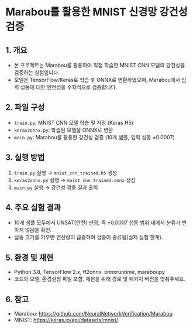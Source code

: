 # Marabou를 활용한 MNIST 신경망 강건성 검증

## 1. 개요
- 본 프로젝트는 Marabou를 활용하여 직접 학습한 MNIST CNN 모델의 강건성을 검증하는 실험입니다.
- 모델은 TensorFlow/Keras로 학습 후 ONNX로 변환하였으며, Marabou에서 입력 섭동에 대한 안전성을 수학적으로 검증합니다.

## 2. 파일 구성
- `train.py`: MNIST CNN 모델 학습 및 저장 (Keras H5)
- `keras2onnx.py`: 학습된 모델을 ONNX로 변환
- `main.py`: Marabou를 활용한 강건성 검증 (10개 샘플, 입력 섭동 ±0.0007)

## 3. 실행 방법
1. `train.py` 실행 → `mnist_cnn_trained.h5` 생성
2. `keras2onnx.py` 실행 → `mnist_cnn_trained.onnx` 생성
3. `main.py` 실행 → 강건성 검증 결과 출력

## 4. 주요 실험 결과
- 10개 샘플 모두에서 UNSAT(안전) 판정, 즉 ±0.0007 섭동 범위 내에서 분류가 변하지 않음을 확인.
- 섭동 크기를 키우면 연산량이 급증하여 검증이 종료됨(실제 실험 한계).

## 5. 환경 및 재현
- Python 3.8, TensorFlow 2.x, tf2onnx, onnxruntime, maraboupy
- 코드와 모델, 환경설정 파일 포함. 재현을 위해 경로 및 패키지 버전을 맞춰주세요.

## 6. 참고
- Marabou: https://github.com/NeuralNetworkVerification/Marabou
- MNIST: https://keras.io/api/datasets/mnist/
